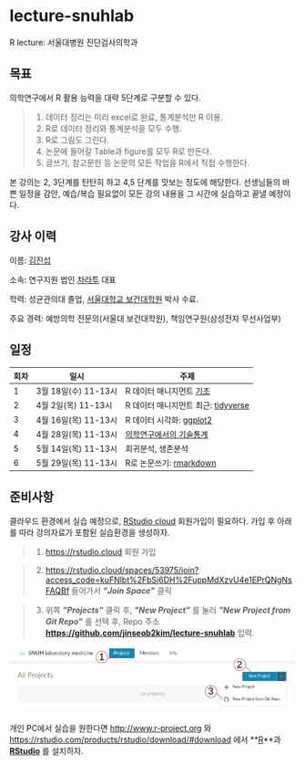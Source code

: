 # lecture-snuhlab

R lecture: 서울대병원 진단검사의학과

## 목표

의학연구에서 R 활용 능력을 대략 5단계로 구분할 수 있다.

> 1. 데이터 정리는 미리 excel로 완료, 통계분석만 R 이용.
> 2. R로 데이터 정리와 통계분석을 모두 수행.
> 3. R로 그림도 그린다.
> 4. 논문에 들어갈 Table과 figure를 모두 R로 만든다.
> 5. 글쓰기, 참고문헌 등 논문의 모든 작업을 R에서 직접 수행한다.

본 강의는 2, 3단계를 탄탄히 하고 4,5 단계를 맛보는 정도에 해당한다. 선생님들의 바쁜 일정을 감안, 예습/복습 필요없이 모든 강의 내용을 그 시간에 실습하고 끝낼 예정이다.



## 강사 이력 

이름: [김진섭](https://jinseob2kim.github.io/resume/)

소속: 연구지원 법인 [차라투](https://www.zarathu.com) 대표

학력: 성균관의대 졸업, [서울대학교 보건대학원](http://snugepi.snu.ac.kr/) 박사 수료.
      
주요 경력: 예방의학 전문의(서울대 보건대학원), 책임연구원(삼성전자 무선사업부)


## 일정 

|회차| 일시  | 주제  |
|---|---|---|
|1| 3월 18일(수) 11-13시  | R 데이터 매니지먼트 [기초](https://jinseob2kim.github.io/rbasic.html)  |
|2|  4월 2일(목) 11-13시 |  R 데이터 매니지먼트 최근: [tidyverse](https://blog.zarathu.com/posts/2019-01-03-rdatamanagement/) |
|3|  4월 16일(목) 11-13시 | R 데이터 시각화: [ggplot2](https://evamaerey.github.io/ggplot_flipbook/ggplot_flipbook_xaringan.html)  |
|4|  4월 28일(목) 11-13시 | [의학연구에서의 기술통계](https://blog.zarathu.com/posts/2018-11-24-basic-biostatistics/)  |
|5|  5월 14일(목) 11-13시 | 회귀분석, 생존분석  |
|6|  5월 29일(목) 11-13시 | R로 논문쓰기: [rmarkdown](https://blog.zarathu.com/posts/2019-01-03-rmarkdown/) |


## 준비사항 

클라우드 환경에서 실습 예정으로, [RStudio cloud](https://rstudio.cloud/) 회원가입이 필요하다. 가입 후 아래를 따라 강의자료가 포함된 실습환경을 생성하자.


> 1. https://rstudio.cloud 회원 가입

> 2. https://rstudio.cloud/spaces/53975/join?access_code=kuFNlbt%2FbSj6DH%2FuppMdXzvU4e1EPrQNgNsFAQBf 들어가서 __*"Join Space"*__ 클릭

> 3. 위쪽 __*"Projects"*__ 클릭 후, __*"New Project"*__ 를 눌러 __*"New Project from Git Repo"*__ 를 선택 후, Repo 주소 **https://github.com/jinseob2kim/lecture-snuhlab** 입력.



![Project 생성](rstudiocloud2.png)



개인 PC에서 실습을 원한다면 http://www.r-project.org 와 https://rstudio.com/products/rstudio/download/#download 에서 **[R](https://www.r-project.org/)**과 **[RStudio](https://rstudio.com/)** 를 설치하자.
